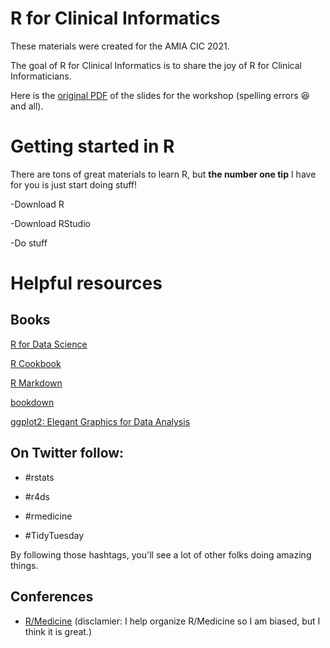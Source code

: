
# R for Clinical Informatics

These materials were created for the AMIA CIC 2021.

The goal of R for Clinical Informatics is to share the joy of R for Clinical Informaticians.

Here is the [original PDF](https://github.com/MaraAlexeev/R_for_Clinical_Informatics/blob/12877adc781b4062880218fc6f32c7ce834e3754/files/Workshop_Slides.pdf) of the slides for the workshop (spelling errors :laughing: and all). 


# Getting started in R

There are tons of great materials to learn R, but **the number one tip** I have for you is just start doing stuff! 

-Download R 

-Download RStudio 

-Do stuff 

# Helpful resources

## Books

[R for Data Science](https://r4ds.had.co.nz/)

[R Cookbook](https://rc2e.com/)

[R Markdown](https://bookdown.org/yihui/rmarkdown/)

[bookdown](https://bookdown.org/yihui/bookdown/)

[ggplot2: Elegant Graphics for Data Analysis](https://ggplot2-book.org/)

## On Twitter follow: 

- #rstats

- #r4ds

- #rmedicine

- #TidyTuesday

By following those hashtags, you'll see a lot of other folks doing amazing things.  

## Conferences

- [R/Medicine](https://r-medicine.org/) (disclamier: I help organize R/Medicine so I am biased, but I think it is great.)
